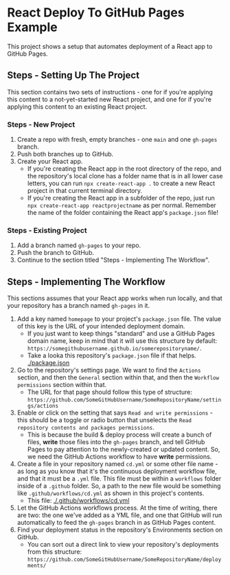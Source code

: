 # React Deploy To GitHub Pages Example

This project shows a setup that automates deployment of a React app to GitHub Pages.

## Steps - Setting Up The Project

This section contains two sets of instructions - one for if you're applying this content to a not-yet-started new React project, and one for if you're applying this content to an existing React project.

### Steps - New Project

1. Create a repo with fresh, empty branches - one `main` and  one `gh-pages` branch.
2. Push both branches up to GitHub.
3. Create your React app.
	- If you're creating the React app in the root directory of the repo, and the repository's local clone has a folder name that is in all lower case letters, you can run `npx create-react-app .` to create a new React project in that current terminal directory. 
	- If you're creating the React app in a subfolder of the repo, just run `npx create-react-app reactprojectname`  as per normal. Remember the name of the folder containing the React app's `package.json` file!


### Steps - Existing Project

1. Add a branch named `gh-pages` to your repo.
2. Push the branch to GitHub.
3. Continue to the section titled "Steps - Implementing The Workflow".

## Steps - Implementing The Workflow

This sections assumes that your React app works when run locally, and that your repository has a branch named `gh-pages` in it.

1. Add a key named `homepage` to your project's `package.json` file. The value of this key is the URL of your intended deployment domain.  
	- If you just want to keep things "standard" and use a GitHub Pages domain name, keep in mind that it will use this structure by default: `https://somegithubusername.github.io/somerepositoryname/`.
	- Take a looka this repository's `package.json` file  if that helps. [./package.json](./package.json)
2. Go to the repository's settings page. We want to find the `Actions` section, and then the `General` section within that, and then the `Workflow permissions` section within that.
	- The URL for that page should follow this type of structure: `https://github.com/SomeGitHubUsername/SomeRepositoryName/settings/actions`
3. Enable or click on the setting that says `Read and write permissions` - this should be a toggle or radio button that unselects the `Read repository contents and packages permissions`. 
	- This is because the build & deploy process will create a bunch of files, **write** those files into the `gh-pages` branch, and tell GitHub Pages to pay attention to the newly-created or updated content. So, we need the GitHub Actions workflow to have **write** permissions.
4. Create a file in your repository named `cd.yml` or some other file name - as long as you know that it's the continuous deployment workflow file, and that it must be a `.yml` file. This file must be within a `workflows` folder inside of a `.github` folder. So, a path to the new file would be something like `.github/workflows/cd.yml` as shown in this project's contents.
	- This file: [./.github/workflows/cd.yml](./.github/workflows/cd.yml)
5. Let the GitHub Actions workflows process. At the time of writing, there are two: the one we've added as a YML file, and one that GitHub will run automatically to feed the `gh-pages` branch in as GitHub Pages content.
6. Find your deployment status in the repository's Environments section on GitHub.
	- You can sort out a direct link to view your repository's deployments from this structure: `https://github.com/SomeGitHubUsername/SomeRepositoryName/deployments/`